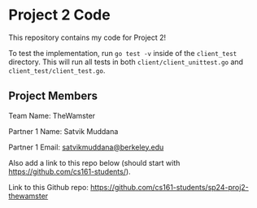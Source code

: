 # Project 2 Code

This repository contains my code for Project 2!

To test the implementation, run `go test -v` inside of the `client_test` directory. This will run all tests in both `client/client_unittest.go` and `client_test/client_test.go`.

## Project Members

Team Name: TheWamster

Partner 1 Name: Satvik Muddana

Partner 1 Email: satvikmuddana@berkeley.edu

Also add a link to this repo below (should start with https://github.com/cs161-students/).

Link to this Github repo: https://github.com/cs161-students/sp24-proj2-thewamster
